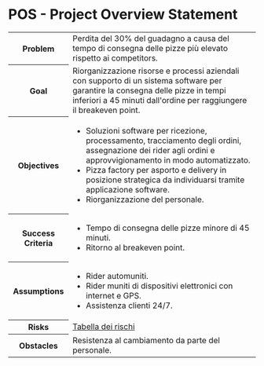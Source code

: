 # POS - Project Overview Statement

<table>
  <tr>
    <th>Problem</th>
    <td>Perdita del 30% del guadagno a causa del tempo di consegna delle pizze più elevato rispetto ai competitors.</td>
  </tr>
  <tr>
    <th>Goal</th>
    <td>Riorganizzazione risorse e processi aziendali con supporto di un sistema software per garantire la consegna delle pizze in tempi inferiori a 45 minuti dall'ordine per raggiungere il breakeven point.</td>
  </tr>
  <tr>
    <th>Objectives</th>
    <td>
      <ul>
        <li>
          Soluzioni software per ricezione, processamento, tracciamento degli ordini, assegnazione dei rider agli ordini e approvvigionamento in modo automatizzato.
        </li>
        <li>
          Pizza factory per asporto e delivery in posizione strategica da individuarsi tramite applicazione software.
        </li>
        <li>
          Riorganizzazione del personale.
        </li>
      </ul>
    </td>
  </tr>
  <tr>
    <th>Success Criteria</th>
    <td>
      <ul>
        <li>
          Tempo di consegna delle pizze minore di 45 minuti.
        </li>
        <li>
          Ritorno al breakeven point.
        </li>
      </ul>
    </td>
  </tr>
  <tr>
    <th>Assumptions</th>
    <td>
      <ul>
        <li>
          Rider automuniti.
        </li>
        <li>
          Rider muniti di dispositivi elettronici con internet e GPS.
        </li>
        <li>
          Assistenza clienti 24/7.
        </li>
      </ul>
    </td>
  </tr>
  <tr>
    <th>Risks</th>
    <td>
      <a href="POS-AnalisiRischi">
        Tabella dei rischi
      </a>
    </td>
  </tr>
  <tr>
    <th>Obstacles</th>
    <td>
      Resistenza al cambiamento da parte del personale.
    </td>
  </tr>
</table>